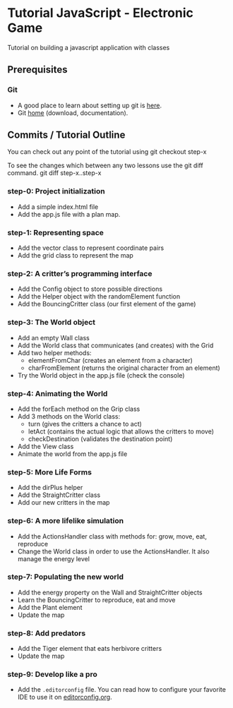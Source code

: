 # Tutorial JavaScript - Electronic Game
Tutorial on building a javascript application with classes

## Prerequisites

### Git

- A good place to learn about setting up git is [here][git-github].
- Git [home][git-home] (download, documentation).

## Commits / Tutorial Outline

You can check out any point of the tutorial using
    git checkout step-x

To see the changes which between any two lessons use the git diff command.
    git diff step-x..step-x

### step-0: Project initialization

- Add a simple index.html file
- Add the app.js file with a plan map.

### step-1: Representing space

- Add the vector class to represent coordinate pairs
- Add the grid class to represent the map

### step-2: A critter’s programming interface

- Add the Config object to store possible directions
- Add the Helper object with the randomElement function
- Add the BouncingCritter class (our first element of the game)

### step-3: The World object

- Add an empty Wall class
- Add the World class that communicates (and creates) with the Grid
- Add two helper methods:
  - elementFromChar (creates an element from a character)
  - charFromElement (returns the original character from an element)
- Try the World object in the app.js file (check the console)

### step-4: Animating the World

- Add the forEach method on the Grip class
- Add 3 methods on the World class:
  - turn (gives the critters a chance to act)
  - letAct (contains the actual logic that allows the critters to move)
  - checkDestination (validates the destination point)
- Add the View class
- Animate the world from the app.js file

### step-5: More Life Forms

- Add the dirPlus helper
- Add the StraightCritter class
- Add our new critters in the map

### step-6: A more lifelike simulation

- Add the ActionsHandler class with methods for: grow, move, eat, reproduce
- Change the World class in order to use the ActionsHandler. It also manage the energy level

### step-7: Populating the new world

- Add the energy property on the Wall and StraightCritter objects
- Learn the BouncingCritter to reproduce, eat and move
- Add the Plant element
- Update the map

### step-8: Add predators

- Add the Tiger element that eats herbivore critters
- Update the map

### step-9: Develop like a pro

- Add the `.editorconfig` file. You can read how to configure your favorite IDE
to use it on [editorconfig.org][editorconfig-home].

[git-home]: http://git-scm.com
[git-github]: http://help.github.com/set-up-git-redirect
[editorconfig-home]: http://editorconfig.org
